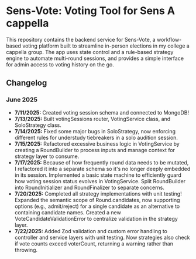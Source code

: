 # Sens-Vote: Voting Tool for Sens A cappella

This repository contains the backend service for Sens-Vote, a workflow-based voting platform built to streamline in-person elections in my college a cappella group. The app uses state control and a rule-based strategy engine to automate multi-round sessions, and provides a simple interface for admin access to voting history on the go.

## Changelog

### June 2025

- **7/11/2025:** Created voting session schema and connected to MongoDB!
- **7/13/2025:** Built votingSessions router, VotingService class, and SoloStrategy class.
- **7/14/2025:** Fixed some major bugs in SoloStrategy, now enforcing different rules for understudy tiebreakers in a solo audition session.
- **7/15/2025:** Refactored excessive business logic in VotingService by creating a RoundBuilder to process inputs and manage context for strategy layer to consume.
- **7/17/2025:** Because of how frequently round data needs to be mutated, I refactored it into a separate schema so it's no longer deeply embedded in its session. Implemented a basic state machine to efficiently guard how voting session status evolves in VotingService. Split RoundBuilder into RoundInitializer and RoundFinalizer to separate concerns.
- **7/20/2025:** Completed all strategy implementations with unit testing! Expanded the semantic scope of Round.candidates, now supporting options (e.g., admit/reject) for a single candidate as an alternative to containing candidate names. Created a new VoteCandidateValidationError to centralize validation in the strategy layer.
- **7/22/2025:** Added Zod validation and custom error handling to controller and service layers with unit testing. Now strategies also check if vote counts exceed voterCount, returning a warning rather than throwing.